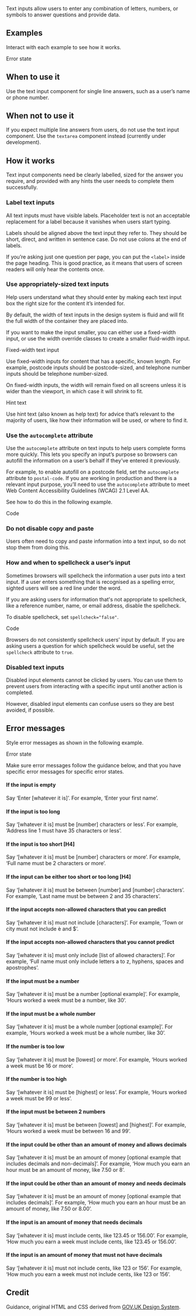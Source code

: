 <P styleSize="large">
    Text inputs allow users to enter any combination of letters, numbers, or symbols to answer questions and provide data.
</P>

## Examples

Interact with each example to see how it works.

<ExampleContainer>
    <Example title="Example: Text input">
        <InputBlock type="Text" label="Event name" name="anyName" inputId="anyId" />
    </Example>
</ExampleContainer>

<ExampleContainer>
    <ExampleHeading>Error state</ExampleHeading>
    <Example title="Example: Error state #1 (Text input)">
        <InputBlock type="Text" label="Event name" name="anyName" inputId="anyId2f" errorId="anyErrorId2Error" error="Enter a known event name" />
    </Example>
</ExampleContainer>

## When to use it

Use the text input component for single line answers, such as a user’s name or phone number.

## When not to use it

If you expect multiple line answers from users, do not use the text input component. Use the `textarea` component instead (currently under development).

## How it works

Text input components need be clearly labelled, sized for the answer you require, and provided with any hints the user needs to complete them successfully.

### Label text inputs

All text inputs must have visible labels. Placeholder text is not an acceptable replacement for a label because it vanishes when users start typing.

Labels should be aligned above the text input they refer to. They should be short, direct, and written in sentence case. Do not use colons at the end of labels.

If you’re asking just one question per page, you can put the `<label>` inside the page heading. This is good practice, as it means that users of screen readers will only hear the contents once.

### Use appropriately-sized text inputs

Help users understand what they should enter by making each text input box the right size for the content it’s intended for.

By default, the width of text inputs in the design system is fluid and will fit the full width of the container they are placed into.

If you want to make the input smaller, you can either use a fixed-width input, or use the width override classes to create a smaller fluid-width input.

<ExampleContainer>
    <ExampleHeading>Fixed-width text input</ExampleHeading>
    <Example title="Example: Fixed-width text input">
        <ExampleSection>
            <InputBlock width="30" label="30 character width" hint="Fits a short sentence answer or a long address line." name="anyNameWidth30" inputId="anyId3" maxLength={30} hintId="anyHintId3" />
        </ExampleSection>
        <ExampleSection>
            <InputBlock type="Email" width="20" label="20 character width" hint="Fits an email address." name="anyNameWidth20" inputId="anyId4" hintId="anyHintId4" maxLength={20} />
        </ExampleSection>
        <ExampleSection>
            <InputBlock width="10" label="10 character width" hint="Fits a name." name="anyNameWidth10" inputId="anyId5" hintId="anyHintId5" maxLength={10} />
        </ExampleSection>
        <ExampleSection>
            <InputBlock width="5" label="5 character width" hint="Fits a post code." name="anyNameWidth5" inputId="anyId6" hintId="anyHintId6" maxLength={5} />
        </ExampleSection>
        <ExampleSection>
            <InputBlock width="4" label="4 character width" hint="Fits a 4-digit group of a credit card number." name="anyNameWidth4" inputId="anyId7" hintId="anyHintId7" maxLength={4} />
        </ExampleSection>
        <ExampleSection>
            <InputBlock width="3" label="3 character width" hint="Fits a prefix for a mobile number." name="anyNameWidth3" inputId="anyId8" hintId="anyHintId8" maxLength={3} />
        </ExampleSection>
        <ExampleSection>
            <InputBlock width="2" label="2 character width" hint="Fits the 2-digit part of a bank account number." name="anyNameWidth2" inputId="anyId9" hintId="anyHintId9" maxLength={2} />
        </ExampleSection>
    </Example>
</ExampleContainer>

Use fixed-width inputs for content that has a specific, known length. For example, postcode inputs should be postcode-sized, and telephone number inputs should be telephone number-sized.

On fixed-width inputs, the width will remain fixed on all screens unless it is wider than the viewport, in which case it will shrink to fit.

<ExampleContainer>
    <ExampleHeading>Hint text</ExampleHeading>
    <Example title="Example: Hint text (Text input)">
        <InputBlock type="Text" label="Event name" name="anyName" inputId="anyId10" hint="The name you'll use on promotional material" hintId="anyHintId10" />
    </Example>
</ExampleContainer>

Use hint text (also known as help text) for advice that’s relevant to the majority of users, like how their information will be used, or where to find it.

### Use the `autocomplete` attribute

Use the `autocomplete` attribute on text inputs to help users complete forms more quickly. This lets you specify an input’s purpose so browsers can autofill the information on a user’s behalf if they’ve entered it previously.

For example, to enable autofill on a postcode field, set the `autocomplete` attribute to `postal-code`. If you are working in production and there is a relevant input purpose, you’ll need to use the `autocomplete` attribute to meet Web Content Accessibility Guidelines (WCAG) 2.1 Level AA.

See how to do this in the following example.

<ExampleContainer>
    <ExampleHeading white>Code</ExampleHeading>
    <Example codeOnly>
        <InputBlock label="Your postal code" hint="Your postal code will be a four digit number." name="postalCode" inputId="postalId" hintId="postalHintId" autoComplete="Postal Code" />
    </Example>
</ExampleContainer>

### Do not disable copy and paste

Users often need to copy and paste information into a text input, so do not stop them from doing this.

### How and when to spellcheck a user’s input

Sometimes browsers will spellcheck the information a user puts into a text input. If a user enters something that is recognised as a spelling error, sighted users will see a red line under the word.

If you are asking users for information that's not appropriate to spellcheck, like a reference number, name, or email address, disable the spellcheck.

To disable spellcheck, set `spellcheck="false"`.

<ExampleContainer>
    <ExampleHeading white>Code</ExampleHeading>
    <Example codeOnly>
        <InputBlock type="Email" label="Your email address" hint="Please provide your personal email address that we'll contact you on." name="someEmail" inputId="anyId122" hintId="anyHintId122" spellCheck="false" />
    </Example>
</ExampleContainer>

Browsers do not consistently spellcheck users’ input by default. If you are asking users a question for which spellcheck would be useful, set the `spellcheck` attribute to `true`.

### Disabled text inputs

Disabled input elements cannot be clicked by users. You can use them to prevent users from interacting with a specific input until another action is completed.

However, disabled input elements can confuse users so they are best avoided, if possible.

## Error messages

Style error messages as shown in the following example.

<ExampleContainer>
    <ExampleHeading>Error state</ExampleHeading>
    <Example title="Example: Error state #2 (Text input)">
        <InputBlock type="Text" label="Event name" hint="The name you'll use on promotional material" name="anyName" inputId="anyId2f" hintId="anyHintId2" errorId="anyErrorId2Error" error="Enter a known event name" />
    </Example>
</ExampleContainer>

Make sure error messages follow the guidance below, and that you have specific error messages for specific error states.

#### If the input is empty

Say ‘Enter [whatever it is]’. For example, ‘Enter your first name’.

#### If the input is too long

Say ‘[whatever it is] must be [number] characters or less’. For example, ‘Address line 1 must have 35 characters or less’.

#### If the input is too short [H4]

Say ‘[whatever it is] must be [number] characters or more’. For example, ‘Full name must be 2 characters or more’.

#### If the input can be either too short or too long [H4]

Say ‘[whatever it is] must be between [number] and [number] characters’. For example, ‘Last name must be between 2 and 35 characters’.

#### If the input accepts non-allowed characters that you can predict

Say ‘[whatever it is] must not include [characters]’. For example, ‘Town or city must not include è and \$’.

#### If the input accepts non-allowed characters that you cannot predict

Say ‘[whatever it is] must only include [list of allowed characters]’. For example, ‘Full name must only include letters a to z, hyphens, spaces and apostrophes’.

#### If the input must be a number

Say ‘[whatever it is] must be a number [optional example]’. For example, ‘Hours worked a week must be a number, like 30’.

#### If the input must be a whole number

Say ‘[whatever it is] must be a whole number [optional example]’. For example, ‘Hours worked a week must be a whole number, like 30’.

#### If the number is too low

Say ‘[whatever it is] must be [lowest] or more’. For example, ‘Hours worked a week must be 16 or more’.

#### If the number is too high

Say ‘[whatever it is] must be [highest] or less’. For example, ‘Hours worked a week must be 99 or less’.

#### If the input must be between 2 numbers

Say ‘[whatever it is] must be between [lowest] and [highest]’. For example, ‘Hours worked a week must be between 16 and 99’.

#### If the input could be other than an amount of money and allows decimals

Say ‘[whatever it is] must be an amount of money [optional example that includes decimals and non-decimals]’. For example, ‘How much you earn an hour must be an amount of money, like 7.50 or 8’.

#### If the input could be other than an amount of money and needs decimals

Say ‘[whatever it is] must be an amount of money [optional example that includes decimals]’. For example, ‘How much you earn an hour must be an amount of money, like 7.50 or 8.00’.

#### If the input is an amount of money that needs decimals

Say ‘[whatever it is] must include cents, like 123.45 or 156.00’. For example, ‘How much you earn a week must include cents, like 123.45 or 156.00’.

#### If the input is an amount of money that must not have decimals

Say ‘[whatever it is] must not include cents, like 123 or 156’. For example, ‘How much you earn a week must not include cents, like 123 or 156’.

## Credit

Guidance, original HTML and CSS derived from [GOV.UK Design System](https://github.com/alphagov/govuk-frontend).
